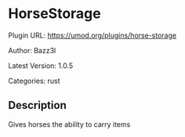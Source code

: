 # HorseStorage

Plugin URL: https://umod.org/plugins/horse-storage

Author: Bazz3l

Latest Version: 1.0.5

Categories: rust

## Description

Gives horses the ability to carry items

